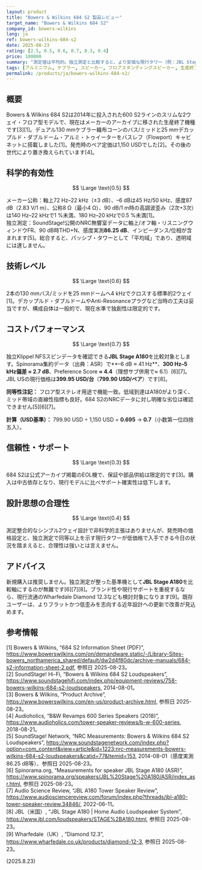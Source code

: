 ```yaml
---
layout: product
title: "Bowers & Wilkins 684 S2 製品レビュー"
target_name: "Bowers & Wilkins 684 S2"
company_id: bowers-wilkins
lang: ja
ref: bowers-wilkins-684-s2
date: 2025-08-23
rating: [2.5, 0.5, 0.6, 0.7, 0.3, 0.4]
price: 180000
summary: "測定値は平均的。独立測定と比較すると、より安価な現行タワー（例：JBL Stage A180）が同等以上の測定性能を示し、コストパフォーマンスを弱めます"
tags: [アルミニウム, ケブラー, スピーカー, フロアスタンディングスピーカー, 生産終了]
permalink: /products/ja/bowers-wilkins-684-s2/
---
```

## 概要

Bowers & Wilkins 684 S2は2014年に投入された600 S2ラインのスリムな2ウェイ・フロア型モデルで、現在はメーカーのアーカイブに移された生産終了機種です[3][1]。デュアル130 mmケブラー織布コーンのバス/ミッドと25 mmデカップルド・ダブルドーム・アルミ・トゥイーターをバスレフ（Flowport）キャビネットに搭載しました[1]。発売時のペア定価は1,150 USDでした[2]。その後の世代により置き換えられています[4]。

## 科学的有効性

$$ \Large \text{0.5} $$

メーカー公称：軸上72 Hz–22 kHz（±3 dB）、–6 dBは45 Hz/50 kHz、感度87 dB（2.83 V/1 m）、公称8 Ω（最小4 Ω）、90 dB/1 m時の高調波歪み（2次+3次）は140 Hz–22 kHzで1 %未満、180 Hz–20 kHzで0.5 %未満[1]。  
独立測定：SoundStage!公開のNRC無響室データに軸上/オフ軸・リスニングウィンドウFR、90 dB時THD+N、感度実測**86.25 dB**、インピーダンス/位相が含まれます[5]。総合すると、パッシブ・タワーとして「平均域」であり、透明域には達しません。

## 技術レベル

$$ \Large \text{0.6} $$

2本の130 mmバス/ミッドを25 mmドームへ4 kHzでクロスする標準的2ウェイ[1]。デカップルド・ダブルドームやAnti-Resonanceプラグなど当時の工夫は妥当ですが、構成自体は一般的で、現在水準で独創性は限定的です。

## コストパフォーマンス

$$ \Large \text{0.7} $$

独立Klippel NFSスピンデータを確認できる**JBL Stage A180**を比較対象とします。Spinorama集約データ（出典：ASR）で**–6 dB ≈ 41 Hz**、**300 Hz–5 kHz偏差 ≈ 2.7 dB**、Preference Score **≈ 4.4**（理想サブ併用で≈ 6.1）[6][7]。JBL USの現行価格は**399.95 USD/台**（**799.90 USD/ペア**）です[8]。

**同等性注記：** フロア型ステレオ用途で機能一致。低域到達はA180がより深く、ミッド帯域の直線性指標も良好。684 S2のNRCデータに対し明確な劣位は確認できません[5][6][7]。

**計算（USD基準）：** 799.90 USD ÷ 1,150 USD = **0.695** → **0.7**（小数第一位四捨五入）。

## 信頼性・サポート

$$ \Large \text{0.3} $$

684 S2は公式アーカイブ掲載のEOL機で、保証や部品供給は限定的です[3]。購入は中古依存となり、現行モデルに比べサポート確実性は低下します。

## 設計思想の合理性

$$ \Large \text{0.4} $$

測定整合的なシンプル2ウェイ設計で非科学的主張はありませんが、発売時の価格設定と、独立測定で同等以上を示す現行タワーが低価格で入手できる今日の状況を踏まえると、合理性は強いとは言えません。

## アドバイス

新規購入は推奨しません。独立測定が整った基準機として**JBL Stage A180**を比較軸にするのが無難です[6][7][8]。ブランド性や現行サポートを重視するなら、現行流通のWharfedale Diamond 12.3なども検討対象になります[9]。既存ユーザーは、よりフラットかつ低歪みを志向する近年設計への更新で改善が見込めます。

## 参考情報

[1] Bowers & Wilkins, “684 S2 Information Sheet (PDF)”, https://www.bowerswilkins.com/on/demandware.static/-/Library-Sites-bowers_northamerica_shared/default/dw2d4f80dc/archive-manuals/684-s2-information-sheet-2.pdf, 参照日 2025-08-23。  
[2] SoundStage! Hi-Fi, “Bowers & Wilkins 684 S2 Loudspeakers”, https://www.soundstagehifi.com/index.php/equipment-reviews/758-bowers-wilkins-684-s2-loudspeakers, 2014-08-01。  
[3] Bowers & Wilkins, “Product Archive”, https://www.bowerswilkins.com/en-us/product-archive.html, 参照日 2025-08-23。  
[4] Audioholics, “B&W Revamps 600 Series Speakers (2018)”, https://www.audioholics.com/tower-speaker-reviews/b-w-600-series, 2018-08-21。  
[5] SoundStage! Network, “NRC Measurements: Bowers & Wilkins 684 S2 Loudspeakers”, https://www.soundstagenetwork.com/index.php?option=com_content&view=article&id=1223:nrc-measurements-bowers-wilkins-684-s2-loudspeakers&catid=77&Itemid=153, 2014-08-01（感度実測86.25 dB等）、参照日 2025-08-23。  
[6] Spinorama.org, “Measurements for speaker JBL Stage A180 (ASR)”, https://www.spinorama.org/speakers/JBL%20Stage%20A180/ASR/index_asr.html, 参照日 2025-08-23。  
[7] Audio Science Review, “JBL A180 Tower Speaker Review”, https://www.audiosciencereview.com/forum/index.php?threads/jbl-a180-tower-speaker-review.34846/, 2022-06-11。  
[8] JBL（米国）, “JBL Stage A180 | Home Audio Loudspeaker System”, https://www.jbl.com/loudspeakers/STAGE%2BA180.html, 参照日 2025-08-23。  
[9] Wharfedale（UK）, “Diamond 12.3”, https://www.wharfedale.co.uk/products/diamond-12-3, 参照日 2025-08-23。

(2025.8.23)

